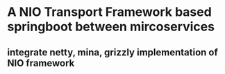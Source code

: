 # A NIO Transport Framework based springboot between mircoservices 

## integrate netty, mina, grizzly implementation of NIO framework


